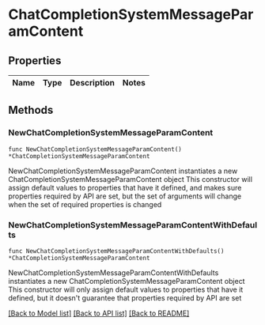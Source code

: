 # ChatCompletionSystemMessageParamContent

## Properties

Name | Type | Description | Notes
------------ | ------------- | ------------- | -------------

## Methods

### NewChatCompletionSystemMessageParamContent

`func NewChatCompletionSystemMessageParamContent() *ChatCompletionSystemMessageParamContent`

NewChatCompletionSystemMessageParamContent instantiates a new ChatCompletionSystemMessageParamContent object
This constructor will assign default values to properties that have it defined,
and makes sure properties required by API are set, but the set of arguments
will change when the set of required properties is changed

### NewChatCompletionSystemMessageParamContentWithDefaults

`func NewChatCompletionSystemMessageParamContentWithDefaults() *ChatCompletionSystemMessageParamContent`

NewChatCompletionSystemMessageParamContentWithDefaults instantiates a new ChatCompletionSystemMessageParamContent object
This constructor will only assign default values to properties that have it defined,
but it doesn't guarantee that properties required by API are set


[[Back to Model list]](../README.md#documentation-for-models) [[Back to API list]](../README.md#documentation-for-api-endpoints) [[Back to README]](../README.md)


